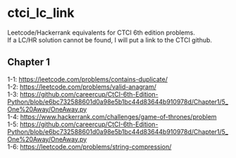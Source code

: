 # ctci_lc_link
Leetcode/Hackerrank equivalents for CTCI 6th edition problems.  
If a LC/HR solution cannot be found, I will put a link to the CTCI github.

## Chapter 1
1-1: https://leetcode.com/problems/contains-duplicate/  
1-2: https://leetcode.com/problems/valid-anagram/  
1-3: https://github.com/careercup/CtCI-6th-Edition-Python/blob/e6bc732588601d0a98e5b1bc44d83644b910978d/Chapter1/5_One%20Away/OneAway.py  
1-4: https://www.hackerrank.com/challenges/game-of-thrones/problem  
1-5: https://github.com/careercup/CtCI-6th-Edition-Python/blob/e6bc732588601d0a98e5b1bc44d83644b910978d/Chapter1/5_One%20Away/OneAway.py  
1-6: https://leetcode.com/problems/string-compression/

